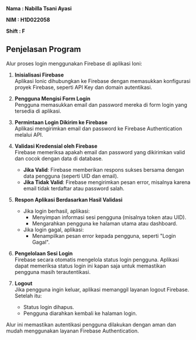 **Nama : Nabilla Tsani Ayasi**

**NIM : H1D022058**

**Shift : F**

## Penjelasan Program
Alur proses login menggunakan Firebase di aplikasi Ioni:

1. **Inisialisasi Firebase**  
   Aplikasi Ionic dihubungkan ke Firebase dengan memasukkan konfigurasi proyek Firebase, seperti API Key dan domain autentikasi.

2. **Pengguna Mengisi Form Login**  
   Pengguna memasukkan email dan password mereka di form login yang tersedia di aplikasi.

3. **Permintaan Login Dikirim ke Firebase**  
   Aplikasi mengirimkan email dan password ke Firebase Authentication melalui API.

4. **Validasi Kredensial oleh Firebase**  
   Firebase memeriksa apakah email dan password yang dikirimkan valid dan cocok dengan data di database.

   - **Jika Valid**: Firebase memberikan respons sukses bersama dengan data pengguna (seperti UID dan email).  
   - **Jika Tidak Valid**: Firebase mengirimkan pesan error, misalnya karena email tidak terdaftar atau password salah.

5. **Respon Aplikasi Berdasarkan Hasil Validasi**  
   - Jika login berhasil, aplikasi:
     - Menyimpan informasi sesi pengguna (misalnya token atau UID).
     - Mengarahkan pengguna ke halaman utama atau dashboard.
   - Jika login gagal, aplikasi:
     - Menampilkan pesan error kepada pengguna, seperti "Login Gagal".

6. **Pengelolaan Sesi Login**  
   Firebase secara otomatis mengelola status login pengguna. Aplikasi dapat memeriksa status login ini kapan saja untuk memastikan pengguna masih terautentikasi.

7. **Logout**  
   Jika pengguna ingin keluar, aplikasi memanggil layanan logout Firebase. Setelah itu:
   - Status login dihapus.
   - Pengguna diarahkan kembali ke halaman login.

Alur ini memastikan autentikasi pengguna dilakukan dengan aman dan mudah menggunakan layanan Firebase Authentication.
